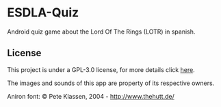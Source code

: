 # ESDLA-Quiz
Android quiz game about the Lord Of The Rings (LOTR) in spanish.

## License
This project is under a GPL-3.0 license, for more details click [here](LICENSE).

The images and sounds of this app are property of its respective owners.

Aniron font: © Pete Klassen, 2004 - http://www.thehutt.de/
